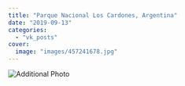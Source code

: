 ```yaml
---
title: "Parque Nacional Los Cardones, Argentina"
date: "2019-09-13"
categories: 
  - "vk_posts"
cover:
  image: "images/457241678.jpg"
---
```


![Additional Photo](https://vodpop.ru/wp-content/uploads/2023/07/457241679.jpg)
